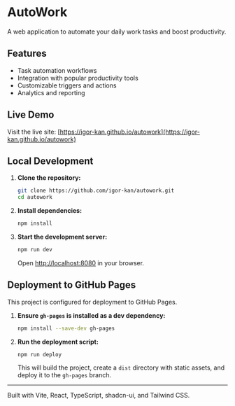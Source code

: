# AutoWork

A web application to automate your daily work tasks and boost productivity.

## Features

- Task automation workflows
- Integration with popular productivity tools
- Customizable triggers and actions
- Analytics and reporting

## Live Demo

Visit the live site: [https://igor-kan.github.io/autowork](https://igor-kan.github.io/autowork)

## Local Development

1. **Clone the repository:**
    ```bash
    git clone https://github.com/igor-kan/autowork.git
    cd autowork
    ```
2. **Install dependencies:**
    ```bash
    npm install
    ```
3. **Start the development server:**
    ```bash
    npm run dev
    ```
    Open [http://localhost:8080](http://localhost:8080) in your browser.

## Deployment to GitHub Pages

This project is configured for deployment to GitHub Pages.

1. **Ensure `gh-pages` is installed as a dev dependency:**
    ```bash
    npm install --save-dev gh-pages
    ```
2. **Run the deployment script:**
    ```bash
    npm run deploy
    ```
    This will build the project, create a `dist` directory with static assets, and deploy it to the `gh-pages` branch.

---

Built with Vite, React, TypeScript, shadcn-ui, and Tailwind CSS.
